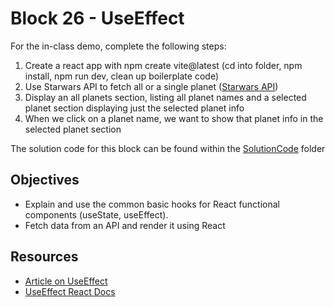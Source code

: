 # Block 26 - UseEffect

For the in-class demo, complete the following steps:
1. Create a react app with npm create vite@latest (cd into folder, npm install, npm run dev, clean up boilerplate code)
2. Use Starwars API to fetch all or a single planet ([Starwars API](https://swapi.dev/))
3. Display an all planets section, listing all planet names and a selected planet section displaying just the selected planet info
4. When we click on a planet name, we want to show that planet info in the selected planet section

The solution code for this block can be found within the [SolutionCode](../../SolutionCode/26-UseEffect/README.md) folder

## Objectives
* Explain and use the common basic hooks for React functional components (useState, useEffect).
* Fetch data from an API and render it using React


## Resources
* [Article on UseEffect](https://www.freecodecamp.org/news/react-useeffect-absolute-beginners/)
* [UseEffect React Docs](https://react.dev/reference/react/useEffect)
